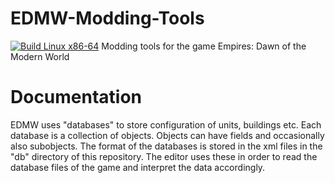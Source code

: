# EDMW-Modding-Tools
[![Build Linux x86-64](https://github.com/aczwink/EDMW-Modding-Tools/actions/workflows/build-and-release.yml/badge.svg)](https://github.com/aczwink/EDMW-Modding-Tools/actions/workflows/build-and-release.yml)
Modding tools for the game Empires: Dawn of the Modern World

# Documentation
EDMW uses "databases" to store configuration of units, buildings etc. Each database is a collection of objects. Objects can have fields and occasionally also subobjects.
The format of the databases is stored in the xml files in the "db" directory of this repository. The editor uses these in order to read the database files of the game and interpret the data accordingly.
